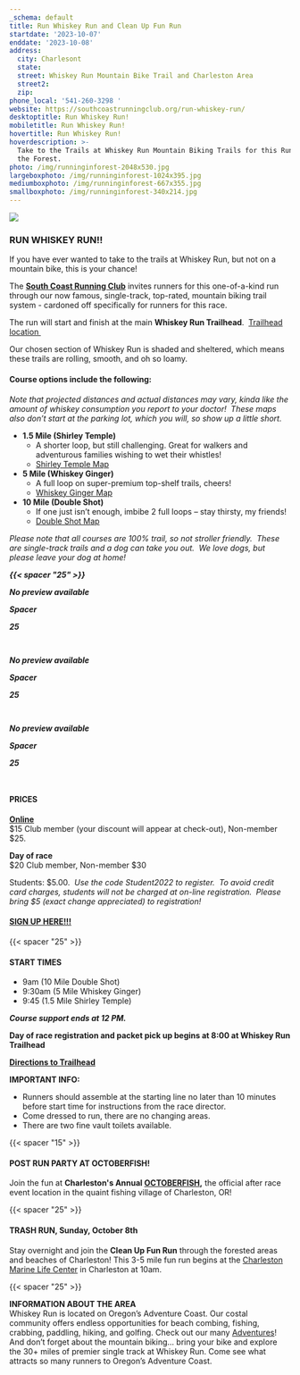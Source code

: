 ```yaml
---
_schema: default
title: Run Whiskey Run and Clean Up Fun Run
startdate: '2023-10-07'
enddate: '2023-10-08'
address:
  city: Charlesont
  state:
  street: Whiskey Run Mountain Bike Trail and Charleston Area
  street2:
  zip:
phone_local: '541-260-3298 '
website: https://southcoastrunningclub.org/run-whiskey-run/
desktoptitle: Run Whiskey Run!
mobiletitle: Run Whiskey Run!
hovertitle: Run Whiskey Run!
hoverdescription: >-
  Take to the Trails at Whiskey Run Mountain Biking Trails for this Run through
  the Forest.
photo: /img/runninginforest-2048x530.jpg
largeboxphoto: /img/runninginforest-1024x395.jpg
mediumboxphoto: /img/runninginforest-667x355.jpg
smallboxphoto: /img/runninginforest-340x214.jpg
---
```

![](/img/runninginforest-667x355.jpg)

### RUN WHISKEY RUN!!

If you have ever wanted to take to the trails at Whiskey Run, but not on a mountain bike, this is your chance!

The **<a target="_blank" rel="noopener" href="https://southcoastrunningclub.org/">South Coast Running Club</a>** invites runners for this one-of-a-kind run through our now famous, single-track, top-rated, mountain biking trail system - cardoned off specifically for runners for this race.

The run will start and finish at the main **Whiskey Run Trailhead**. &nbsp;<a target="_blank" rel="noopener" href="https://www.google.com/maps?q=Whiskey+Run+Mountain+Biking+Trail+Parking,+E+Humphreys+Rd,+Bandon,+OR+97411&amp;ftid=0x54c4818dc596de61:0xe64719ece591060f&amp;hl=en-US&amp;gl=us&amp;entry=gps&amp;g_ep=CAIYAQ%3D%3D&amp;shorturl=1">Trailhead location&nbsp;</a>&nbsp;

Our chosen section of Whiskey Run is shaded and sheltered, which means these trails are rolling, smooth, and oh so loamy.

#### **Course options include the following:**&nbsp;&nbsp;

*Note that projected distances and actual distances may vary, kinda like the amount of whiskey consumption you report to your doctor! &nbsp;These maps also don’t start at the parking lot, which you will, so show up a little short.*

* **1\.5 Mile (Shirley Temple)**
  * A shorter loop, but still challenging. Great for walkers and adventurous families wishing to wet their whistles!
  * <a target="_blank" rel="noopener" href="https://www.trailforks.com/ridelog/planner/view/333046/">Shirley Temple Map</a>
* **5 Mile (Whiskey Ginger)**
  * A full loop on super-premium top-shelf trails, cheers!
  * <a target="_blank" rel="noopener" href="https://www.trailforks.com/ridelog/planner/view/333049/">Whiskey Ginger Map</a>
* **10 Mile (Double Shot)**
  * If one just isn’t enough, imbibe 2 full loops – stay thirsty, my friends!
  * <a target="_blank" rel="noopener" href="https://www.trailforks.com/ridelog/planner/view/335749/">Double Shot Map</a>

*Please note that all courses are 100% trail, so not stroller friendly. &nbsp;These are single-track trails and a dog can take you out. &nbsp;We love dogs, but please leave your dog at home!*

***{{< spacer "25" >}}***

<div class="c-card c-card--clickable"><div class="c-card__preview"><p class="u-hide-when-loaded"><strong><em>No preview available</em></strong></p></div><div class="c-card__content"><div class="c-card__heading"><div class="c-card__icon"><strong><em><cc-icon name="mdi:vertical_align_center" class="u-hide-when-loaded"></cc-icon> </em></strong></div><div class="c-card__heading-content"><p class="c-card__text"><strong><em>Spacer</em></strong></p><p class="c-card__subtext"><strong><em>25 </em></strong></p></div></div></div></div>

***<img width="15" title="Click and drag to move" height="15" src="data:image/gif;base64,R0lGODlhAQABAPABAP///wAAACH5BAEKAAAALAAAAAABAAEAAAICRAEAOw==" />***

<div class="c-card c-card--clickable"><div class="c-card__preview"><p class="u-hide-when-loaded"><strong><em>No preview available</em></strong></p></div><div class="c-card__content"><div class="c-card__heading"><div class="c-card__icon"><strong><em><cc-icon name="mdi:vertical_align_center" class="u-hide-when-loaded"></cc-icon> </em></strong></div><div class="c-card__heading-content"><p class="c-card__text"><strong><em>Spacer</em></strong></p><p class="c-card__subtext"><strong><em>25 </em></strong></p></div></div></div></div>

***<img width="15" title="Click and drag to move" height="15" src="data:image/gif;base64,R0lGODlhAQABAPABAP///wAAACH5BAEKAAAALAAAAAABAAEAAAICRAEAOw==" />***

<div class="c-card c-card--clickable"><div class="c-card__preview"><p class="u-hide-when-loaded"><strong><em>No preview available</em></strong></p></div><div class="c-card__content"><div class="c-card__heading"><div class="c-card__icon"><strong><em><cc-icon name="mdi:vertical_align_center" class="u-hide-when-loaded"></cc-icon> </em></strong></div><div class="c-card__heading-content"><p class="c-card__text"><strong><em>Spacer</em></strong></p><p class="c-card__subtext"><strong><em>25 </em></strong></p></div></div></div></div>

***<img width="15" title="Click and drag to move" height="15" src="data:image/gif;base64,R0lGODlhAQABAPABAP///wAAACH5BAEKAAAALAAAAAABAAEAAAICRAEAOw==" />***

#### PRICES

**<a target="_blank" rel="noopener" href="https://runsignup.com/Race/OR/Bandon/RunWhiskeyRun">Online</a>**<br>$15 Club member (your discount will appear at check-out), Non-member $25. &nbsp; &nbsp;

**Day of race**<br>$20 Club member, Non-member $30

Students: $5.00. &nbsp;*Use the code Student2022 to register. &nbsp;To avoid credit card charges, students will not be charged at on-line registration. &nbsp;Please bring $5 (exact change appreciated) to registration!*&nbsp;

#### <a target="_blank" rel="noopener" href="https://runsignup.com/Race/OR/Bandon/RunWhiskeyRun">SIGN UP HERE!!!</a>

{{< spacer "25" >}}

#### START TIMES

* 9am (10 Mile Double Shot)
* 9:30am (5 Mile Whiskey Ginger)
* 9:45 (1.5 Mile Shirley Temple)

***Course support ends at 12 PM.***

**Day of race registration and packet pick up begins at 8:00 at Whiskey Run Trailhead**

**<a target="_blank" rel="noopener" href="https://www.google.com/maps/place/Whiskey+Run+Mountain+Biking+Trail+Parking/@43.2189727,-124.3422167,17z/data=!3m1!4b1!4m6!3m5!1s0x54c4818dc596de61:0xe64719ece591060f!8m2!3d43.2189727!4d-124.3422167!16s%2Fg%2F11f57g_cf4?hl=en-US&amp;entry=ttu">Directions to Trailhead</a> &nbsp;&nbsp;**

**IMPORTANT INFO:**

* Runners should assemble at the starting line no later than 10 minutes before start time for instructions from the race director.
* Come dressed to run, there are no changing areas. &nbsp;
* There are two fine vault toilets available.

{{< spacer "15" >}}

#### POST RUN PARTY AT OCTOBERFISH!

Join the fun at **Charleston's Annual <a target="_blank" rel="noopener" href="https://www.oregonsadventurecoast.com/event/octoberfish/">OCTOBERFISH</a>,** the official after race event location in the quaint fishing village of Charleston, OR!

{{< spacer "25" >}}

#### TRASH RUN, Sunday, October 8th

Stay overnight and join the **Clean Up Fun Run** through the forested areas and beaches of Charleston! This 3-5 mile fun run begins at the <a target="_blank" rel="noopener" href="https://cmlc.uoregon.edu/">Charleston Marine Life Center</a> in Charleston at 10am.&nbsp;

{{< spacer "25" >}}

**INFORMATION ABOUT THE AREA**<br>Whiskey Run is located on Oregon’s Adventure Coast. Our costal community offers endless opportunities for beach combing, fishing, crabbing, paddling, hiking, and golfing. Check out our many <a target="_blank" rel="noopener" href="https://www.oregonsadventurecoast.com/adventures/">Adventures</a>! And don’t forget about the mountain biking… bring your bike and explore the 30+ miles of premier single track at Whiskey Run. Come see what attracts so many runners to Oregon’s Adventure Coast.